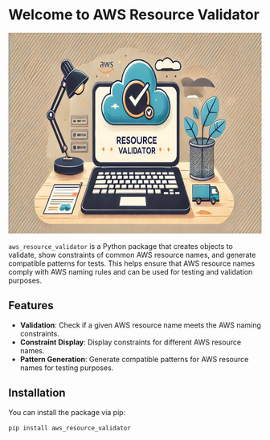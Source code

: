# Welcome to AWS Resource Validator

<img src="images/banner.png" width="700" height="400" title="AWS Resource Validator Banner">

`aws_resource_validator` is a Python package that creates objects to validate, show constraints of common AWS resource names, and generate compatible patterns for tests. This helps ensure that AWS resource names comply with AWS naming rules and can be used for testing and validation purposes.

## Features

- **Validation**: Check if a given AWS resource name meets the AWS naming constraints.
- **Constraint Display**: Display constraints for different AWS resource names.
- **Pattern Generation**: Generate compatible patterns for AWS resource names for testing purposes.

## Installation

You can install the package via pip:

```sh
pip install aws_resource_validator
```
